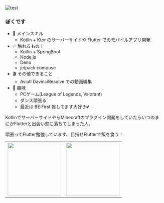 ![test](https://user-images.githubusercontent.com/105801017/172810867-a7c691a1-e8eb-4e80-9a60-b00b5c5ae966.png)

### ぼくです

- 💬 メインスキル
  - Kotlin + Ktor のサーバーサイドや Flutter でのモバイルアプリ開発
- ✅ 触れるもの！
  - Kotlin + SpringBoot
  - Node.js
  - Deno
  - jetpack compose
- 🎬 その他できること
  - Aviutl DavinciResolve での動画編集
- 🎨 趣味
  - PCゲーム(League of Legends, Valorant)
  - ダンス頑張る
  - 最近は BE:First 推してます大好き💕

KotlinでサーバーサイドやらMinecraftのプラグイン開発をしていたらいつのまにかFlutterと出会い恋に落ちてしまった人。

頑張ってFlutter勉強しています、目指せFlutterで飯を食う！

<table style="margin: 0 auto">
  <tr>
    <td><img height="170" src="https://github-readme-stats.vercel.app/api?custom_title=やまやま%20GitHub%20Status&username=yamayama250&count_private=true&show_icons=true&hide_rank=ture&include_all_commits=true"></td>
    <td><img height="170" src="https://github-readme-stats.vercel.app/api/top-langs/?username=yamayama250&layout=compact"></td>
  </tr>
</table>

